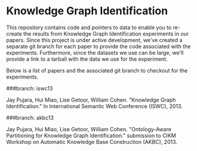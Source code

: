 Knowledge Graph Identification
============================

This repository contains code and pointers to data to enable you to re-create the results from Knowledge Graph Identification experiments in our papers. Since this project is under active development, we've created a separate git branch for each paper to provide the code associated with the experiments. Furthermore, since the datasets we use can be large, we'll provide a link to a tarball with the data we use for the experiment. 

Below is a list of papers and the associated git branch to checkout for the experiments.

###branch: iswc13

Jay Pujara, Hui Miao, Lise Getoor, William Cohen. "Knowledge Graph Identification." In International Semantic Web Conference (ISWC), 2013.

###branch: akbc13

Jay Pujara, Hui Miao, Lise Getoor, William Cohen. "Ontology-Aware Partitioning for Knowledge Graph Identification." submission to CIKM Workshop on Automatic Knowledge Base Construction (AKBC), 2013.

